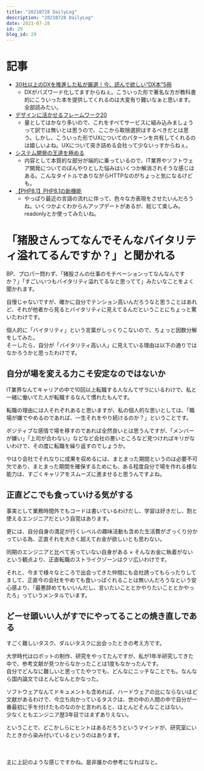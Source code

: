 ```yaml
---
title: "20210728 DailyLog"
description: "20210728 DailyLog"
date: 2021-07-28
id: 29
blog_id: 29
---
```


# 記事
- [30社以上のDXを推進した私が厳選！今、読んで欲しい”DX本”5冊](https://hiasa.co.jp/godx/dx-book/)
    - DXがバズワード化してますからねぇ。こういった形で著名な方が教科書的にこういった本を提供してくれるのは大変有り難いなぁと思います。全部読みたい。
- [デザインに活かせるフレームワーク20](https://note.com/seikei_kin/n/nd26d58dec7ac)
    - 量としてはかなり多いので、これをすべてサービスに組み込みましょうって訳では無いとは思うので、ここから取捨選択はするべきだとは思う。しかし、こういった形でUXについてのパターンを共有してくれるのは嬉しいよね。UXについて突き詰める会社って少ないっすからねぇ。
- [システム開発の王道を極める](http://www.st.rim.or.jp/~k-kazuma/SD/SD.html)
    - 内容として本質的な部分が端的に乗っているので、IT業界やソフトウェア開発についてのぼんやりとした悩みはいくつか解消されそうな感じはある。こんなタイトルでありながらHTTPなのがちょっと気になるけども。
- [【PHP8.1】PHP8.1の新機能](https://qiita.com/rana_kualu/items/a6601b49e0591eb42200)
    - やっぱり最近の言語の流れに伴って、色々な方表現をさせたいんだろうね。いくつかよくわからんアップデートがあるが、総じて楽しみ。readonlyとか使ってみたいね。

# 「猪股さんってなんでそんなバイタリティ溢れてるんですか？」と聞かれる
BP、プロパー問わず、「猪股さんの仕事のモチベーションってなんなんですか？」「すごいいつもバイタリティ溢れてるなと思ってて」みたいなことをよく聞かれます。

自慢じゃないですが、確かに自分でテンション高いんだろうなと思うことはあれど、それが他者から見るとバイタリティに見えてるんだということにちょっと驚いたわけです。

個人的に「バイタリティ」という言葉がしっくりこないので、ちょっと因数分解をしてみた。  
そーしたら、自分が「バイタリティ高い人」に見えている理由は以下の通りではなかろうかと思ったわけです。

## 自分が場を変える力こそ安定なのではないか
IT業界なんてキャリアの中で10回以上転職する人なんてザラにいるわけで、私と一緒に働いてた人が転職するなんて慣れたもんです。

転職の理由には人それぞれあると思いますが、私の個人的な思いとしては、「職場が嫌でやめるのであれば、一生それをやり続けるのか？」ということです。

ポジティブな感情で場を移すのであれば全然良いとは思うんですが、「メンバーが嫌い」「上司が合わない」などなど会社の悪いところなど見つければキリがないわけで、その度に転職を繰り返すのでしょうか。

やはり会社でそれなりに成果を収めるには、まとまった期間というのは必要不可欠であり、まとまった期間を確保するためにも、ある程度自分で場を作れる様な能力は、すごくキャリアをスムーズに進ませると思うんですよね。

## 正直どこでも食っていける気がする
事実として業務時間外でもコードは書いているわけだし、学習は好きだし、割と使えるエンジニアだという自覚はあります。

更には、自分自身の満足が行くレベルの趣味活動も含めた生活費がざっくり分かっている為、正直それを大きく超えてお金が欲しいとも思わない。

同期のエンジニアと比べて劣っていない自身がある × そんなお金に執着がない という観点より、正直転職のストライクゾーンはクソ広いわけです。

それと、今まで様々なところで出会ってきた仲間にも会社誘ってもらったりしてまして、正直今の会社をやめても食いっぱぐれることは無いんだろうなという安心感より、「最悪辞めてもいいんだし、言いたいこととかやりたいこととかやったろ」っていうメンタルでいます。

## どーせ頭いい人がすでにやってることの焼き直しである
すごく難しいタスク、ダルいタスクに出会ったときの考え方です。

大学時代はロボットの制作、研究をやってたんですが、私が1年半研究してきた中で、参考文献が見つからなかったことは1度もなかったんです。  
自分でどんなに難しいと思ってたやつでも、どんなにニッチなことでも。なんなら国内論文でほとんどなんとかなった。

ソフトウェアなんてドキュメントも含めれば、ハードウェアの比にならないほど文献があるわけで、今立ち向かっているタスクは、世の中の人間の中で自分が一番最初に手を付けたものなのかと言われると、ほとんどそんなことはない。  
少なくともエンジニア歴3年目ではまずありえない。

ということで、どこかしらにヒントはあるだろうというマインドが、研究室にいたときから染み付いているというのはあります。
<br>
<br>
<br>
<br>
主に上記のような感じですかね。是非誰かの参考になればなと。
